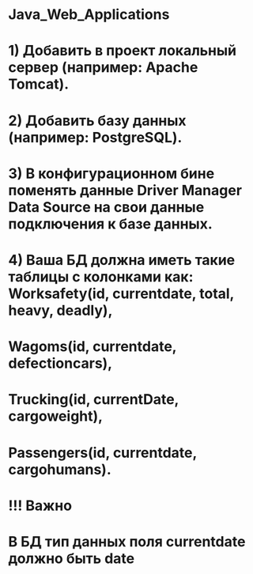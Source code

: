 # Java_Web_Applications

# 1) Добавить в проект локальный сервер (например: Apache Tomcat).
# 2) Добавить базу данных (например: PostgreSQL).
# 3) В конфигурационном бине поменять данные Driver Manager Data Source на свои данные подключения к базе данных.
# 4) Ваша БД должна иметь такие таблицы с колонками как:  Worksafety(id, currentdate, total, heavy, deadly),
#                                                         Wagoms(id, currentdate, defectioncars), 
#                                                         Trucking(id, currentDate, cargoweight),
#                                                         Passengers(id, currentdate, cargohumans).
# 
# !!! Важно 
#     В БД тип данных поля currentdate должно быть date 
